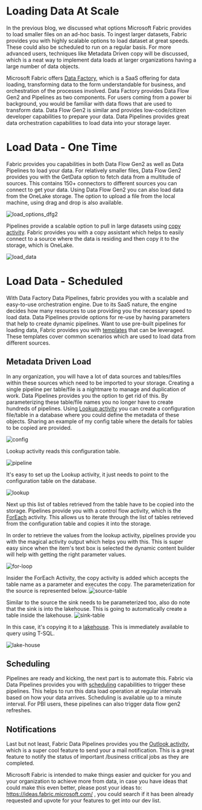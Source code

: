 #  Loading Data At Scale
In the previous blog, we discussed what options Microsoft Fabric provides to load smaller files on an ad-hoc basis.  To ingest larger datasets, Fabric provides you with highly scalable options to load dataset at great speeds. These could also be scheduled to run on a regular basis. For more advanced users, techniques like Metadata Driven copy will be discussed, which is a neat way to implement data loads at larger organizations having a large number of data objects. </br>

Microsoft Fabric offers [Data Factory](https://learn.microsoft.com/en-us/fabric/data-factory/), which is a SaaS offering for data loading, transforming data to the form understandable for business, and orchestration of the processes involved. Data Factory provides Data Flow Gen2 and Pipelines as two components. For users coming from a power bi background, you would be familiar with data flows that are used to transform data. Data Flow Gen2 is similar and provides low-code/citizen developer capabilities to prepare your data. Data Pipelines provides great data orchestration capabilities to load data into your storage layer. </br>

# Load Data - One Time

Fabric provides you capabilities in both Data Flow Gen2 as well as Data Pipelines to load your data. For relatively smaller files, Data Flow Gen2 provides you with the GetData option to fetch data from a multitude of sources. This contains 150+ connectors to different sources you can connect to get your data. Using Data Flow Gen2 you can also load data from the OneLake storage. The option to upload a file from the local machine, using drag and drop is also available.

![load_options_dfg2](/images/connect_options_dfg2.png)

Pipelines provide a scalable option to pull in large datasets using [copy activity](https://learn.microsoft.com/en-us/fabric/data-factory/copy-data-activity). Fabric provides you with a copy assistant which helps to easily connect to a source where the data is residing and then copy it to the storage, which is OneLake. 

![load_data](/images/copy_assistant.png)

# Load Data - Scheduled 

With Data Factory Data Pipelines, fabric provides you with a scalable and easy-to-use orchestration engine. Due to its SaaS nature, the engine decides how many resources to use providing you the necessary speed to load data. Data Pipelines  provide options for re-use by having parameters that help to create dynamic pipelines. Want to use pre-built pipelines for loading data, Fabric provides you with [templates](https://learn.microsoft.com/en-us/fabric/data-factory/templates) that can be leveraged. These templates cover common scenarios which are used to load data from different sources.

## Metadata Driven Load 
In any organization, you will have a lot of data sources and tables/files within these sources which need to be imported to your storage. Creating a single pipeline per table/file is a nightmare to manage and duplication of work. Data Pipelines provides you the option to get rid of this. By parameterizing these table/file names you no longer have to create hundreds of pipelines. Using [Lookup activity](https://learn.microsoft.com/en-us/fabric/data-factory/lookup-activity) you can create a configuration file/table in a database where you could define the metadata of these objects. Sharing an example of my config table where the details for tables to be copied are provided.

![config](/images/config_table.png)

Lookup activity reads this configuration table.

![pipeline](/images/meta_pipe.png)

It's easy to set up the Lookup activity, it just needs to point to the configuration table on the database.

![lookup](/images/lookup.png)

 Next up this list of tables retrieved from the table have to be copied into the storage. Pipelines provide you with a control flow activity, which is the [ForEach](https://learn.microsoft.com/en-us/fabric/data-factory/foreach-activity) activity. This allows us to iterate through the list of tables retrieved from the configuration table and copies it into the storage.

In order to retrieve the values from the lookup activity, pipelines provide you with the magical activity output which helps you with this. This is super easy since when the item's text box is selected the dynamic content builder will help with getting the right parameter values. 

![for-loop](/images/for-loop.png)

Insider the ForEach Activity, the copy activity is added which accepts the table name as a parameter and executes the copy. The parameterization for the source is represented below.
![source-table](/images/source-table.png)

Similar to the source the sink needs to be parameterized too, also do note that the sink is into the lakehouse.  This is going to automatically create a table inside the lakehouse.
![sink-table](/images/sink-table.png)

In this case, it's copying it to a [lakehouse](https://learn.microsoft.com/en-us/fabric/data-engineering/lakehouse-overview). This is immediately available to query using T-SQL.

![lake-house](/images/lake-house.png)

## Scheduling

Pipelines are ready and kicking, the next part is to automate this. Fabric via Data Pipelines provides you with [scheduling](https://learn.microsoft.com/en-us/fabric/data-factory/pipeline-runs#scheduled-data-pipeline-runs) capabilities to trigger these pipelines. This helps to run this data load operation at regular intervals based on how your data arrives. Scheduling is available up to a minute interval. For PBI users, these pipelines can also trigger data flow gen2 refreshes.

## Notifications

Last but not least, Fabric Data Pipelines provides you the [Outlook activity](https://learn.microsoft.com/en-us/fabric/data-factory/tutorial-end-to-end-integration#add-an-office-365-outlook-activity-to-your-pipeline), which is a super cool feature to send your a mail notification. This is a great feature to notify the status of important /business critical jobs as they are completed.

Microsoft Fabric is intended to make things easier and quicker for you and your organization to achieve more from data, in case you have ideas that could make this even better, please post your ideas to: https://ideas.fabric.microsoft.com/ , you could search if it has been already requested and upvote for your features to get into our dev list.



